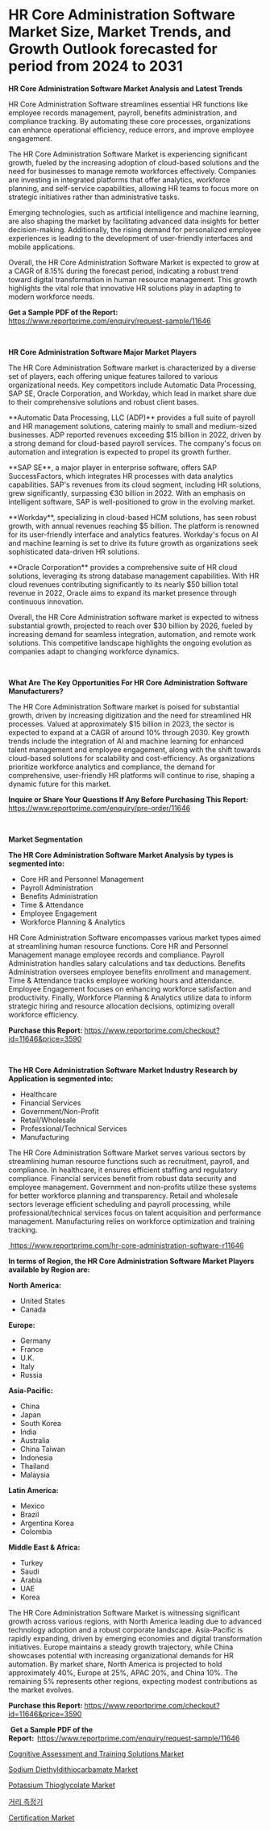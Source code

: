 <p><h1>HR Core Administration Software Market Size, Market Trends, and Growth Outlook forecasted for period from 2024 to 2031</h1></p><p><strong>HR Core Administration Software Market Analysis and Latest Trends</strong></p>
<p><p>HR Core Administration Software streamlines essential HR functions like employee records management, payroll, benefits administration, and compliance tracking. By automating these core processes, organizations can enhance operational efficiency, reduce errors, and improve employee engagement. </p><p>The HR Core Administration Software Market is experiencing significant growth, fueled by the increasing adoption of cloud-based solutions and the need for businesses to manage remote workforces effectively. Companies are investing in integrated platforms that offer analytics, workforce planning, and self-service capabilities, allowing HR teams to focus more on strategic initiatives rather than administrative tasks.</p><p>Emerging technologies, such as artificial intelligence and machine learning, are also shaping the market by facilitating advanced data insights for better decision-making. Additionally, the rising demand for personalized employee experiences is leading to the development of user-friendly interfaces and mobile applications. </p><p>Overall, the HR Core Administration Software Market is expected to grow at a CAGR of 8.15% during the forecast period, indicating a robust trend toward digital transformation in human resource management. This growth highlights the vital role that innovative HR solutions play in adapting to modern workforce needs.</p></p>
<p><strong>Get a Sample PDF of the Report:&nbsp;</strong> <a href="https://www.reportprime.com/enquiry/request-sample/11646">https://www.reportprime.com/enquiry/request-sample/11646</a></p>
<p>&nbsp;</p>
<p><strong>HR Core Administration Software Major Market Players</strong></p>
<p><p>The HR Core Administration Software market is characterized by a diverse set of players, each offering unique features tailored to various organizational needs. Key competitors include Automatic Data Processing, SAP SE, Oracle Corporation, and Workday, which lead in market share due to their comprehensive solutions and robust client bases.</p><p>**Automatic Data Processing, LLC (ADP)** provides a full suite of payroll and HR management solutions, catering mainly to small and medium-sized businesses. ADP reported revenues exceeding $15 billion in 2022, driven by a strong demand for cloud-based payroll services. The company's focus on automation and integration is expected to propel its growth further.</p><p>**SAP SE**, a major player in enterprise software, offers SAP SuccessFactors, which integrates HR processes with data analytics capabilities. SAP's revenues from its cloud segment, including HR solutions, grew significantly, surpassing €30 billion in 2022. With an emphasis on intelligent software, SAP is well-positioned to grow in the evolving market.</p><p>**Workday**, specializing in cloud-based HCM solutions, has seen robust growth, with annual revenues reaching $5 billion. The platform is renowned for its user-friendly interface and analytics features. Workday's focus on AI and machine learning is set to drive its future growth as organizations seek sophisticated data-driven HR solutions.</p><p>**Oracle Corporation** provides a comprehensive suite of HR cloud solutions, leveraging its strong database management capabilities. With HR cloud revenues contributing significantly to its nearly $50 billion total revenue in 2022, Oracle aims to expand its market presence through continuous innovation.</p><p>Overall, the HR Core Administration software market is expected to witness substantial growth, projected to reach over $30 billion by 2026, fueled by increasing demand for seamless integration, automation, and remote work solutions. This competitive landscape highlights the ongoing evolution as companies adapt to changing workforce dynamics.</p></p>
<p>&nbsp;</p>
<p><strong>What Are The Key Opportunities For HR Core Administration Software Manufacturers?</strong></p>
<p><p>The HR Core Administration Software market is poised for substantial growth, driven by increasing digitization and the need for streamlined HR processes. Valued at approximately $15 billion in 2023, the sector is expected to expand at a CAGR of around 10% through 2030. Key growth trends include the integration of AI and machine learning for enhanced talent management and employee engagement, along with the shift towards cloud-based solutions for scalability and cost-efficiency. As organizations prioritize workforce analytics and compliance, the demand for comprehensive, user-friendly HR platforms will continue to rise, shaping a dynamic future for this market.</p></p>
<p><strong>Inquire or Share Your Questions If Any Before Purchasing This Report:</strong> <a href="https://www.reportprime.com/enquiry/pre-order/11646">https://www.reportprime.com/enquiry/pre-order/11646</a></p>
<p>&nbsp;</p>
<p><strong>Market Segmentation</strong></p>
<p><strong>The HR Core Administration Software Market Analysis by types is segmented into:</strong></p>
<p><ul><li>Core HR and Personnel Management</li><li>Payroll Administration</li><li>Benefits Administration</li><li>Time & Attendance</li><li>Employee Engagement</li><li>Workforce Planning & Analytics</li></ul></p>
<p><p>HR Core Administration Software encompasses various market types aimed at streamlining human resource functions. Core HR and Personnel Management manage employee records and compliance. Payroll Administration handles salary calculations and tax deductions. Benefits Administration oversees employee benefits enrollment and management. Time & Attendance tracks employee working hours and attendance. Employee Engagement focuses on enhancing workforce satisfaction and productivity. Finally, Workforce Planning & Analytics utilize data to inform strategic hiring and resource allocation decisions, optimizing overall workforce efficiency.</p></p>
<p><strong>Purchase this Report:&nbsp;</strong><a href="https://www.reportprime.com/checkout?id=11646&price=3590">https://www.reportprime.com/checkout?id=11646&price=3590</a></p>
<p>&nbsp;</p>
<p><strong>The HR Core Administration Software Market Industry Research by Application is segmented into:</strong></p>
<p><ul><li>Healthcare</li><li>Financial Services</li><li>Government/Non-Profit</li><li>Retail/Wholesale</li><li>Professional/Technical Services</li><li>Manufacturing</li></ul></p>
<p><p>The HR Core Administration Software Market serves various sectors by streamlining human resource functions such as recruitment, payroll, and compliance. In healthcare, it ensures efficient staffing and regulatory compliance. Financial services benefit from robust data security and employee management. Government and non-profits utilize these systems for better workforce planning and transparency. Retail and wholesale sectors leverage efficient scheduling and payroll processing, while professional/technical services focus on talent acquisition and performance management. Manufacturing relies on workforce optimization and training tracking.</p></p>
<p><a href="https://www.reportprime.com/hr-core-administration-software-r11646">&nbsp;https://www.reportprime.com/hr-core-administration-software-r11646</a></p>
<p><strong>In terms of Region, the HR Core Administration Software Market Players available by Region are:</strong></p>
<p>
    <p> <strong> North America: </strong>
        <ul>
            <li>United States</li>
            <li>Canada</li>
        </ul>
        </p> 
    <p> <strong> Europe: </strong>
        <ul>
            <li>Germany</li>
            <li>France</li>
            <li>U.K.</li>
            <li>Italy</li>
            <li>Russia</li>
        </ul>
        </p> 
    <p> <strong> Asia-Pacific: </strong>
        <ul>
            <li>China</li>
            <li>Japan</li>
            <li>South Korea</li>
            <li>India</li>
            <li>Australia</li>
            <li>China Taiwan</li>
            <li>Indonesia</li>
            <li>Thailand</li>
            <li>Malaysia</li>
        </ul>
        </p> 
    <p> <strong> Latin America: </strong>
        <ul>
            <li>Mexico</li>
            <li>Brazil</li>
            <li>Argentina Korea</li>
            <li>Colombia</li>
        </ul>
        </p> 
    <p> <strong> Middle East & Africa: </strong>
        <ul>
            <li>Turkey</li>
            <li>Saudi</li>
            <li>Arabia</li>
            <li>UAE</li>
            <li>Korea</li>
        </ul>
    </p>
    </p>
<p><p>The HR Core Administration Software Market is witnessing significant growth across various regions, with North America leading due to advanced technology adoption and a robust corporate landscape. Asia-Pacific is rapidly expanding, driven by emerging economies and digital transformation initiatives. Europe maintains a steady growth trajectory, while China showcases potential with increasing organizational demands for HR automation. By market share, North America is projected to hold approximately 40%, Europe at 25%, APAC 20%, and China 10%. The remaining 5% represents other regions, expecting modest contributions as the market evolves.</p></p>
<p><strong>Purchase this Report: </strong><a href="https://www.reportprime.com/checkout?id=11646&price=3590">https://www.reportprime.com/checkout?id=11646&price=3590</a></p>
<p>&nbsp;<strong>Get a Sample PDF of the Report:&nbsp;&nbsp;</strong><a href="https://www.reportprime.com/enquiry/request-sample/11646">https://www.reportprime.com/enquiry/request-sample/11646</a></p>
<p><strong></strong></p>
<p><p><a href="https://github.com/gailasejs/Market-Research-Report-List-1/blob/main/cognitive-assessment-and-training-solutions-market.md">Cognitive Assessment and Training Solutions Market</a></p><p><a href="https://medium.com/@philipwolf61/this-report-aims-to-deliver-an-in-depth-analysis-of-the-global-sodium-diethyldithiocarbamate-195289dfb355">Sodium Diethyldithiocarbamate Market</a></p><p><a href="https://medium.com/@jsksk366/in-the-potassium-thioglycolate-market-the-main-focus-is-on-keeping-costs-low-and-getting-the-10a9580209f6">Potassium Thioglycolate Market</a></p><p><a href="https://medium.com/@stephpinkney/%EC%84%B8%EA%B3%84-distance-meter-market-%EC%9D%80-2024%EC%97%90%EC%84%9C-2031%EB%A1%9C-%EC%97%B0%ED%8F%89%EA%B7%A0-%EC%A6%9D%EA%B0%80%EC%9C%A8%EC%9D%84-%EB%B3%B4%EC%9D%BC-%EA%B2%83%EC%9C%BC%EB%A1%9C-%EC%98%88%EC%83%81%EB%90%A9%EB%8B%88%EB%8B%A4-4ca4cbe3e2c1">거리 측정기</a></p><p><a href="https://github.com/MaryNelson695/Market-Research-Report-List-1/blob/main/certification-market.md">Certification Market</a></p></p>